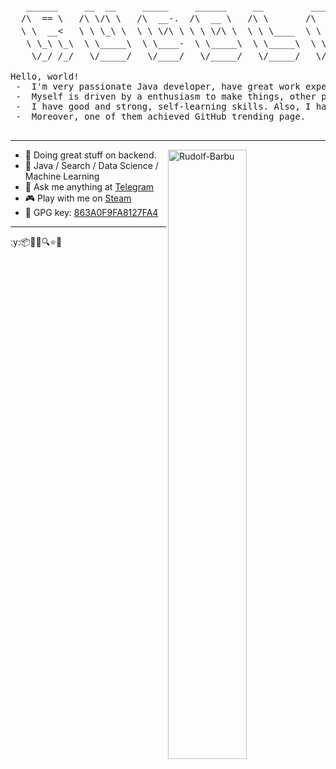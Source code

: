 <pre>
   ______     __  __     _____     ______     __         ______    . 　　✦⠀　   　　　,　　　　　　　　　*
  /\  == \   /\ \/\ \   /\  __-.  /\  __ \   /\ \       /\  ___\    * ⠀⠀⠀.　　　　　　　　　　. ⠀⠀⠀⠀⠀⠀⠀⠀⠀⠀⠀⠀✦
  \ \  __<   \ \ \_\ \  \ \ \/\ \ \ \ \/\ \  \ \ \____  \ \  __\       ✦ 　　　　　,　　　　　　　.
   \ \_\ \_\  \ \_____\  \ \____-  \ \_____\  \ \_____\  \ \_\    .　　　ﾟ .　　　　　　　　　　　　　.  ⠀.
    \/_/ /_/   \/_____/   \/____/   \/_____/   \/_____/   \/_/     ,　　　　　　.   *⠀　　⠀  　　　　　⠀✦

Hello, world!
 -  I'm very passionate Java developer, have great work experience.
 -  Myself is driven by a enthusiasm to make things, other people could use.
 -  I have good and strong, self-learning skills. Also, I have my ownprojects, so you can check them.
 -  Moreover, one of them achieved GitHub trending page.

</pre>

---

<picture>
    <source media = "(prefers-color-scheme: dark)" srcset = "https://github-readme-stats.vercel.app/api?username=Rudolf-Barbu&theme=dark&show_icons=true" />
    <img align = "right" width = "50%" src = "https://github-readme-stats.vercel.app/api?username=Rudolf-Barbu&show_icons=true" alt = "Rudolf-Barbu" />
</picture>

- 🌱 Doing great stuff on backend.
- 🥇 Java / Search / Data Science / Machine Learning
- 💭 Ask me anything at [Telegram]()
- 🎮 Play with me on [Steam]()
- 🔑 GPG key: [863A0F9FA8127FA4](https://github.com/rudolf-barbu.gpg)

---

:y::package::seedling::thought_balloon::mag::star::key: 






